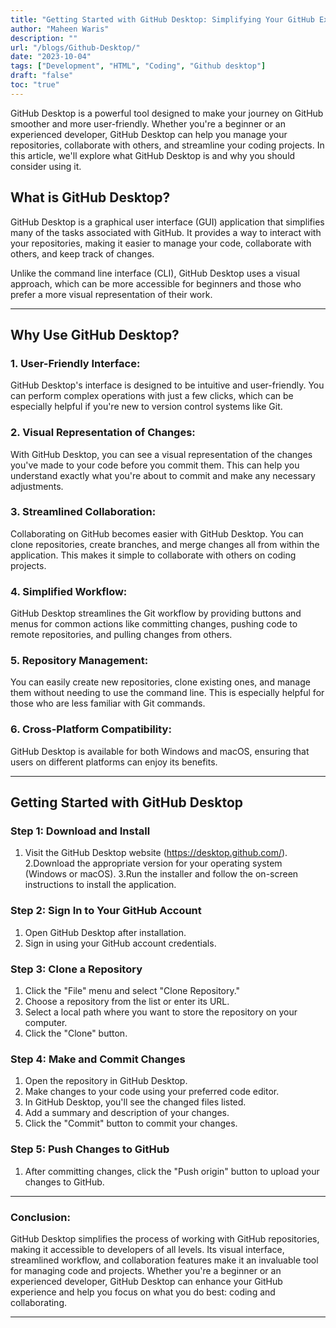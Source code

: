 ```yaml
---
title: "Getting Started with GitHub Desktop: Simplifying Your GitHub Experience"
author: "Maheen Waris"
description: ""
url: "/blogs/Github-Desktop/"
date: "2023-10-04"
tags: ["Development", "HTML", "Coding", "Github desktop"]
draft: "false"
toc: "true"
---
```


GitHub Desktop is a powerful tool designed to make your journey on GitHub smoother and more user-friendly. Whether you're a beginner or an experienced developer, GitHub Desktop can help you manage your repositories, collaborate with others, and streamline your coding projects. In this article, we'll explore what GitHub Desktop is and why you should consider using it.

## What is GitHub Desktop?

GitHub Desktop is a graphical user interface (GUI) application that simplifies many of the tasks associated with GitHub. It provides a way to interact with your repositories, making it easier to manage your code, collaborate with others, and keep track of changes.

Unlike the command line interface (CLI), GitHub Desktop uses a visual approach, which can be more accessible for beginners and those who prefer a more visual representation of their work.

<hr>

## Why Use GitHub Desktop?

### 1. User-Friendly Interface:

GitHub Desktop's interface is designed to be intuitive and user-friendly. You can perform complex operations with just a few clicks, which can be especially helpful if you're new to version control systems like Git.

### 2. Visual Representation of Changes:

With GitHub Desktop, you can see a visual representation of the changes you've made to your code before you commit them. This can help you understand exactly what you're about to commit and make any necessary adjustments.

### 3. Streamlined Collaboration:

Collaborating on GitHub becomes easier with GitHub Desktop. You can clone repositories, create branches, and merge changes all from within the application. This makes it simple to collaborate with others on coding projects.

### 4. Simplified Workflow:

GitHub Desktop streamlines the Git workflow by providing buttons and menus for common actions like committing changes, pushing code to remote repositories, and pulling changes from others.

### 5. Repository Management:

You can easily create new repositories, clone existing ones, and manage them without needing to use the command line. This is especially helpful for those who are less familiar with Git commands.

### 6. Cross-Platform Compatibility:

GitHub Desktop is available for both Windows and macOS, ensuring that users on different platforms can enjoy its benefits.

<hr>

## Getting Started with GitHub Desktop

### Step 1: Download and Install

1. Visit the GitHub Desktop website (https://desktop.github.com/).
   2.Download the appropriate version for your operating system (Windows or macOS).
   3.Run the installer and follow the on-screen instructions to install the application.

### Step 2: Sign In to Your GitHub Account

1. Open GitHub Desktop after installation.
2. Sign in using your GitHub account credentials.

### Step 3: Clone a Repository

1. Click the "File" menu and select "Clone Repository."
2. Choose a repository from the list or enter its URL.
3. Select a local path where you want to store the repository on your computer.
4. Click the "Clone" button.

### Step 4: Make and Commit Changes

1. Open the repository in GitHub Desktop.
2. Make changes to your code using your preferred code editor.
3. In GitHub Desktop, you'll see the changed files listed.
4. Add a summary and description of your changes.
5. Click the "Commit" button to commit your changes.

### Step 5: Push Changes to GitHub

1. After committing changes, click the "Push origin" button to upload your changes to GitHub.

<hr>

### Conclusion:

GitHub Desktop simplifies the process of working with GitHub repositories, making it accessible to developers of all levels. Its visual interface, streamlined workflow, and collaboration features make it an invaluable tool for managing code and projects. Whether you're a beginner or an experienced developer, GitHub Desktop can enhance your GitHub experience and help you focus on what you do best: coding and collaborating.

---
